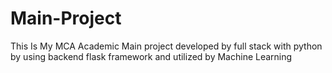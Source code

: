 # Main-Project
This Is My MCA Academic Main project developed by full stack with python by using backend flask framework and utilized by Machine Learning
